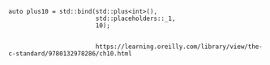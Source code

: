     auto plus10 = std::bind(std::plus<int>(),
                            std::placeholders::_1,
                            10);


                            https://learning.oreilly.com/library/view/the-c-standard/9780132978286/ch10.html